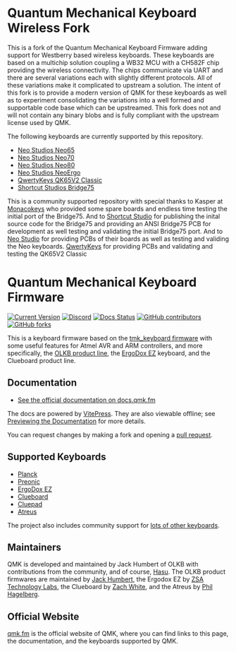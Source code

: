 # Quantum Mechanical Keyboard Wireless Fork
This is a fork of the Quantum Mechanical Keyboard Firmware adding support
for Westberry based wireless keyboards. These keyboards are based on a
multichip solution coupling a WB32 MCU with a CH582F chip providing the
wireless connectivity. The chips communicate via UART and there are several
variations each with slightly different protocols. All of these variations
make it complicated to upstream a solution. The intent of this fork is to
provide a modern version of QMK for these keyboards as well as to experiment
consolidating the variations into a well formed and supportable code base
which can be upstreamed. This fork does not and will not contain any binary
blobs and is fully compliant with the upstream license used by QMK.

The following keyboards are currently supported by this repository.
* [Neo Studios Neo65](keyboards/neo/neo65_trimode/)
* [Neo Studios Neo70](keyboards/neo/neo70_trimode/)
* [Neo Studios Neo80](keyboards/neo/neo80_trimode/)
* [Neo Studios NeoErgo](keyboards/neo/neoergo_trimode/)
* [QwertyKeys QK65V2 Classic](keyboards/qwertykeys/qk65v2classic/)
* [Shortcut Studios Bridge75](keyboards/shortcut/bridge75/)

This is a community supported repository with special thanks to Kasper at 
[Monacokeys](https://monacokeys.de) who provided some spare boards and endless
time testing the initial port of the Bridge75. And to
[Shortcut Studio](https://shortcutofficial.com) for publishing the inital
source code for the Bridge75 and providing an ANSI Bridge75 PCB for
development as well testing and validating the initial Bridge75 port. And to
[Neo Studio](https://www.instagram.com/ne0_kb) for providing PCBs of their
boards as well as testing and validing the Neo keyboards.
[QwertyKeys](https://qwertykeys.com) for providing PCBs and validating and 
testing the QK65V2 Classic


# Quantum Mechanical Keyboard Firmware

[![Current Version](https://img.shields.io/github/tag/qmk/qmk_firmware.svg)](https://github.com/qmk/qmk_firmware/tags)
[![Discord](https://img.shields.io/discord/440868230475677696.svg)](https://discord.gg/qmk)
[![Docs Status](https://img.shields.io/badge/docs-ready-orange.svg)](https://docs.qmk.fm)
[![GitHub contributors](https://img.shields.io/github/contributors/qmk/qmk_firmware.svg)](https://github.com/qmk/qmk_firmware/pulse/monthly)
[![GitHub forks](https://img.shields.io/github/forks/qmk/qmk_firmware.svg?style=social&label=Fork)](https://github.com/qmk/qmk_firmware/)

This is a keyboard firmware based on the [tmk\_keyboard firmware](https://github.com/tmk/tmk_keyboard) with some useful features for Atmel AVR and ARM controllers, and more specifically, the [OLKB product line](https://olkb.com), the [ErgoDox EZ](https://ergodox-ez.com) keyboard, and the Clueboard product line.

## Documentation

* [See the official documentation on docs.qmk.fm](https://docs.qmk.fm)

The docs are powered by [VitePress](https://vitepress.dev/). They are also viewable offline; see [Previewing the Documentation](https://docs.qmk.fm/#/contributing?id=previewing-the-documentation) for more details.

You can request changes by making a fork and opening a [pull request](https://github.com/qmk/qmk_firmware/pulls).

## Supported Keyboards

* [Planck](/keyboards/planck/)
* [Preonic](/keyboards/preonic/)
* [ErgoDox EZ](/keyboards/ergodox_ez/)
* [Clueboard](/keyboards/clueboard/)
* [Cluepad](/keyboards/clueboard/17/)
* [Atreus](/keyboards/atreus/)

The project also includes community support for [lots of other keyboards](/keyboards/).

## Maintainers

QMK is developed and maintained by Jack Humbert of OLKB with contributions from the community, and of course, [Hasu](https://github.com/tmk). The OLKB product firmwares are maintained by [Jack Humbert](https://github.com/jackhumbert), the Ergodox EZ by [ZSA Technology Labs](https://github.com/zsa), the Clueboard by [Zach White](https://github.com/skullydazed), and the Atreus by [Phil Hagelberg](https://github.com/technomancy).

## Official Website

[qmk.fm](https://qmk.fm) is the official website of QMK, where you can find links to this page, the documentation, and the keyboards supported by QMK.
